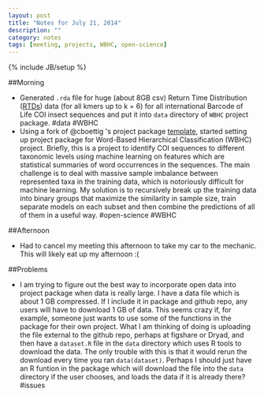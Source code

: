 ```yaml
---
layout: post
title: "Notes for July 21, 2014"
description: ""
category: notes
tags: [meeting, projects, WBHC, open-science]
---
```

{% include JB/setup %}

##Morning

* Generated `.rda` file for huge (about 8GB csv) Return Time Distribution ([RTDs](http://www.sciencedirect.com/science/article/pii/S1055790312002606)) data (for all kmers up to k = 6) for all international Barcode of Life COI insect sequences and put it into `data` directory of `WBHC` project package. #data #WBHC
* Using a fork of @cboettig 's project package [template](https://github.com/cboettig/template), started setting up project package for Word-Based Hierarchical Classification (WBHC) project. Briefly, this is a project to identify COI sequences to different taxonomic levels using machine learning on features which are statistical summaries of word occurrences in the sequences. The main challenge is to deal with massive sample imbalance between represented taxa in the training data, which is notoriously difficult for machine learning. My solution is to recursively break up the training data into binary groups that maximize the similarity in sample size, train separate models on each subset and then combine the predictions of all of them in a useful way. #open-science #WBHC

##Afternoon

* Had to cancel my meeting this afternoon to take my car to the mechanic. This will likely eat up my afternoon :(

##Problems

* I am trying to figure out the best way to incorporate open data into project package when data is really large. I have a data file which is about 1 GB compressed. If I include it in package and github repo, any users will have to download 1 GB of data. This seems crazy if, for example, someone just wants to use some of the functions in the package for their own project. What I am thinking of doing is uploading the file external to the github repo, perhaps at figshare or Dryad, and then have a `dataset.R` file in the `data` directory which uses R tools to download the data. The only trouble with this is that it would rerun the download every time you ran `data(dataset)`. Perhaps I should just have an R funtion in the package which will download the file into the `data` directory if the user chooses, and loads the data if it is already there? #issues
